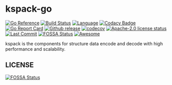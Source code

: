 # kspack-go
[![Go Reference](https://pkg.go.dev/badge/github.com/kubeservice-stack/kspack-go.svg)](https://pkg.go.dev/github.com/kubeservice-stack/kspack-go) [![Build Status](https://github.com/kubeservice-stack/kspack-go/actions/workflows/go.yml/badge.svg)](https://github.com/kubeservice-stack/kspack-go/actions/workflows/go.yml) [![Language](https://img.shields.io/badge/Language-Go-blue.svg)](h[ttps://golang.org/](https://github.com/kubeservice-stack/kspack-go)) [![Codacy Badge](https://app.codacy.com/project/badge/Grade/fc6494d8787249c59620ef1cd424559d)](https://app.codacy.com/gh/kubeservice-stack/kspack-go/dashboard?utm_source=gh&utm_medium=referral&utm_content=&utm_campaign=Badge_grade) [![Go Report Card](https://goreportcard.com/badge/github.com/kubeservice-stack/kspack-go)](https://goreportcard.com/report/github.com/kubeservice-stack/kspack-go) [![Github release](https://img.shields.io/github/v/release/kubeservice-stack/kspack-go.svg)](https://github.com/kubeservice-stack/kspack-go/releases) [![codecov](https://codecov.io/github/kubeservice-stack/kspack-go/branch/master/graph/badge.svg?token=7w9Vii7e92)](https://codecov.io/github/kubeservice-stack/kspack-go) [![Apache-2.0 license status](https://img.shields.io/github/license/kubeservice-stack/kspack-go)](https://github.com/kubeservice-stack/kspack-go/blob/master/LICENSE) [![Last Commit](https://img.shields.io/github/last-commit/kubeservice-stack/kspack-go)](https://github.com/kubeservice-stack/kspack-go) [![FOSSA Status](https://app.fossa.com/api/projects/git%2Bgithub.com%2Fkubeservice-stack%2Fkspack-go.svg?type=shield)](https://app.fossa.com/projects/git%2Bgithub.com%2Fkubeservice-stack%2Fkspack-go?ref=badge_shield) [![Awesome](https://cdn.rawgit.com/sindresorhus/awesome/d7305f38d29fed78fa85652e3a63e154dd8e8829/media/badge.svg)](https://github.com/avelino/awesome-go#uncategorized)

kspack is the components for structure data encode and decode with high performance and scalability.


## LICENSE
[![FOSSA Status](https://app.fossa.com/api/projects/git%2Bgithub.com%2Fkubeservice-stack%2Fkspack-go.svg?type=large)](https://app.fossa.com/projects/git%2Bgithub.com%2Fkubeservice-stack%2Fkspack-go?ref=badge_large)
